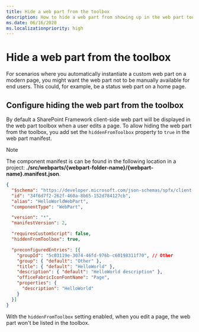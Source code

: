 ```yaml
---
title: Hide a web part from the toolbox
description: How to hide a web part from showing up in the web part toolbox on a modern page
ms.date: 06/16/2020
ms.localizationpriority: high
---
```


# Hide a web part from the toolbox

For scenarios where you automatically instantiate a custom web part on a modern page, you might want the web part not to be manually available for end users. This could, for example,  be a status web part on a home page.

## Configure hiding the web part from the toolbox

By default a SharePoint Framework client-side web part will be displayed in the web part toolbox when a user edits a page. To allow hiding the web part from the toolbox, you add set the `hiddenFromToolbox` property to `true` in the web part manifest.

> [!NOTE]
> The component manifest is can be found in the following location in a project: **./src/webparts/{webpart-folder-name}/{webpart-name}.manifest.json**.

```json
{
  "$schema": "https://developer.microsoft.com/json-schemas/spfx/client-side-web-part-manifest.schema.json",
  "id": "34f6d7f2-262f-460a-8b65-152d784127cb",
  "alias": "HelloWorldWebPart",
  "componentType": "WebPart",

  "version": "*",
  "manifestVersion": 2,

  "requiresCustomScript": false,
  "hiddenFromToolbox": true,

  "preconfiguredEntries": [{
    "groupId": "5c03119e-3074-46fd-976b-c60198311f70", // Other
    "group": { "default": "Other" },
    "title": { "default": "HelloWorld" },
    "description": { "default": "HelloWorld description" },
    "officeFabricIconFontName": "Page",
    "properties": {
      "description": "HelloWorld"
    }
  }]
}
```

With the `hiddenFromToolbox` setting enabled, when you edit a page, the web part won't be listed in the toolbox.
